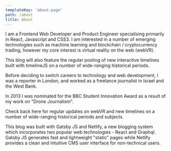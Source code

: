 ```yaml
---
templateKey: 'about-page'
path: /about
title: About
---
```


I am a Frontend Web Developer and Product Engineer specialising primarily in React, Javascript and CSS3. I am interested in a number of emerging technologies such as machine learning and blockchain / cryptocurrency trading, however my core interest is virtual reality on the web (webVR).

This blog will also feature the regular posting of new interactive timelines built with timelineJS on a number of wide-ranging historical periods.

Before deciding to switch careers to technology and web development, I was a reporter in London, and worked
as a freelance journalist in Israel and the West Bank.

In 2013 I was nominated for the BBC Student Innovation Award as a result of my work on "Drone Journalism".

Check back here for regular updates on webVR and new timelines on a number of wide-ranging historical periods
and subjects.

This blog was built with Gatsby JS and Netlify, a new blogging system which incorporates two popular web technologies - React and Graphql. Gatsby JS generates fast and lightweight "static" pages while Netlify provides a clean and intuitive CMS user interface for non-technical users.
